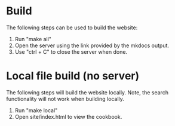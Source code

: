 # Build
The following steps can be used to build the website:

1. Run "make all"
1. Open the server using the link provided by the mkdocs output.
1. Use "ctrl + C" to close the server when done.

# Local file build (no server)
The following steps will build the website locally. Note, the search functionality will not work 
when building locally.

1. Run "make local"
1. Open site/index.html to view the cookbook.

